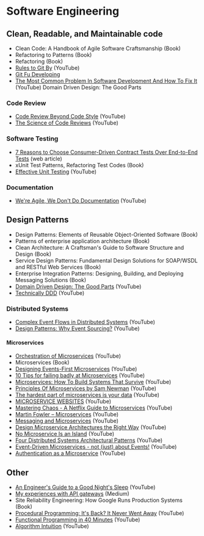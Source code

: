 # Software Engineering

## Clean, Readable, and Maintainable code

- Clean Code: A Handbook of Agile Software Craftsmanship (Book)
- Refactoring to Patterns (Book)
- Refactoring (Book)
- [Rules to Git By](https://www.youtube.com/watch?v=yI0BtEzdGtw) (YouTube)
- [Git Fu Developing](https://www.youtube.com/watch?v=f-Br8cud2eI)
- [The Most Common Problem In Software Development And How To Fix It](https://www.youtube.com/watch?v=i08A2uTDoa8) (YouTube)
  Domain Driven Design: The Good Parts

### Code Review

- [Code Review Beyond Code Style](https://www.youtube.com/watch?v=jh43AfVD6qo) (YouTube)
- [The Science of Code Reviews](https://www.youtube.com/watch?v=EyL7mqwpZhk) (YouTube)

### Software Testing

- [7 Reasons to Choose Consumer-Driven Contract Tests Over End-to-End Tests](https://reflectoring.io/7-reasons-for-consumer-driven-contracts/) (web article)
- xUnit Test Patterns, Refactoring Test Codes (Book)
- [Effective Unit Testing](https://www.youtube.com/watch?v=fr1E9aVnBxw) (YouTube)

### Documentation

- [We're Agile, We Don't Do Documentation](https://www.youtube.com/watch?v=UvI3zlv5oUA) (YouTube)

## Design Patterns

- Design Patterns: Elements of Reusable Object-Oriented Software (Book)
- Patterns of enterprise application architecture (Book)
- Clean Architecture: A Craftsman's Guide to Software Structure and Design (Book)
- Service Design Patterns: Fundamental Design Solutions for SOAP/WSDL and RESTful Web Services (Book)
- Enterprise Integration Patterns: Designing, Building, and Deploying Messaging Solutions (Book)
- [Domain Driven Design: The Good Parts](https://www.youtube.com/watch?v=U6CeaA-Phqo) (YouTube)
- [Technically DDD](https://www.youtube.com/watch?v=JpcNeeetijo) (YouTube)

### Distributed Systems

- [Complex Event Flows in Distributed Systems](https://www.youtube.com/watch?v=de9qjAOS7Ak) (YouTube)
- [Design Patterns: Why Event Sourcing?](https://www.youtube.com/watch?v=rUDN40rdly8) (YouTube)

#### Microservices

- [Orchestration of Microservices](https://www.youtube.com/watch?v=GPgOeK-QytA) (YouTube)
- Microservices (Book)
- [Designing Events-First Microservices](https://www.youtube.com/watch?v=1hwuWmMNT4c) (YouTube)
- [10 Tips for failing badly at Microservices](https://www.youtube.com/watch?v=X0tjziAQfNQ) (YouTube)
- [Microservices: How To Build Systems That Survive](https://www.youtube.com/watch?v=rNQR1HqfEl0) (YouTube)
- [Principles Of Microservices by Sam Newman](https://www.youtube.com/watch?v=PFQnNFe27kU) (YouTube)
- [The hardest part of microservices is your data](https://www.youtube.com/watch?v=MrV0DqTqpFU) (YouTube)
- [MICROSERVICE WEBSITES](https://www.youtube.com/watch?v=4KVOuQDIfmw) (YouTube)
- [Mastering Chaos - A Netflix Guide to Microservices](https://www.youtube.com/watch?v=CZ3wIuvmHeM) (YouTube)
- [Martin Fowler – Microservices](https://www.youtube.com/watch?v=2yko4TbC8cI) (YouTube)
- [Messaging and Microservices](https://www.youtube.com/watch?v=rXi5CLjIQ9k) (YouTube)
- [Design Microservice Architectures the Right Way](https://www.youtube.com/watch?v=j6ow-UemzBc) (YouTube)
- [No Microservice Is an Island](https://www.youtube.com/watch?v=VOlpKO9AbyA) (YouTube)
- [Four Distributed Systems Architectural Patterns](https://www.youtube.com/watch?v=tpspO9K28PM) (YouTube)
- [Event-Driven Microservices - not (just) about Events!](https://www.youtube.com/watch?v=DzGuDNHsOQ0) (YouTube)
- [Authentication as a Microservice](https://www.youtube.com/watch?v=SLc3cTlypwM) (YouTube)

## Other

- [An Engineer's Guide to a Good Night's Sleep](https://www.youtube.com/watch?v=ka__DWjgtaE&t=188s) (YouTube)
- [My experiences with API gateways](https://medium.com/@mahesh.mahadevan/my-experiences-with-api-gateways-8a93ad17c4c4) (Medium)
- Site Reliability Engineering: How Google Runs Production Systems (Book)
- [Procedural Programming: It's Back? It Never Went Away](https://www.youtube.com/watch?v=eEBOvqMfPoI) (YouTube)
- [Functional Programming in 40 Minutes](https://www.youtube.com/watch?v=0if71HOyVjY) (YouTube)
- [Algorithm Intuition](https://www.youtube.com/watch?v=M1lNNFwxUVI) (YouTube)
